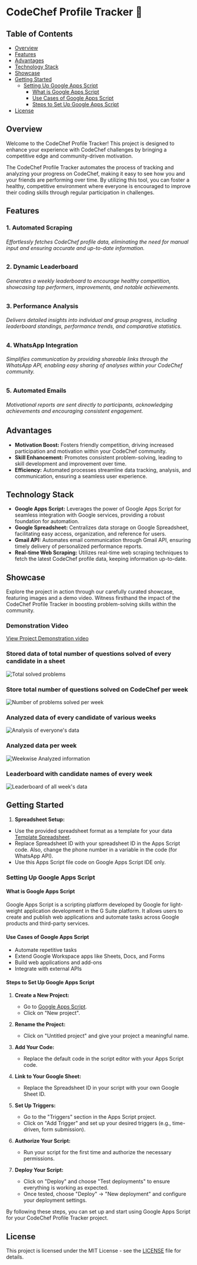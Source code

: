 # CodeChef Profile Tracker 🚀

## Table of Contents
- [Overview](#overview)
- [Features](#features)
- [Advantages](#advantages)
- [Technology Stack](#technology-stack)
- [Showcase](#showcase)
- [Getting Started](#getting-started)
  - [Setting Up Google Apps Script](#setting-up-google-apps-script)
    - [What is Google Apps Script](#what-is-google-apps-script)
    - [Use Cases of Google Apps Script](#use-cases-of-google-apps-script)
    - [Steps to Set Up Google Apps Script](#steps-to-set-up-google-apps-script)
- [License](#license)
## Overview <a name="overview"></a>
Welcome to the CodeChef Profile Tracker! This project is designed to enhance your experience with CodeChef challenges by bringing a competitive edge and community-driven motivation. 

The CodeChef Profile Tracker automates the process of tracking and analyzing your progress on CodeChef, making it easy to see how you and your friends are performing over time. By utilizing this tool, you can foster a healthy, competitive environment where everyone is encouraged to improve their coding skills through regular participation in challenges.


## Features <a name="features"></a>

### 1. Automated Scraping
###### Effortlessly fetches CodeChef profile data, eliminating the need for manual input and ensuring accurate and up-to-date information.

### 2. Dynamic Leaderboard
###### Generates a weekly leaderboard to encourage healthy competition, showcasing top performers, improvements, and notable achievements.

### 3. Performance Analysis
###### Delivers detailed insights into individual and group progress, including leaderboard standings, performance trends, and comparative statistics.

### 4. WhatsApp Integration
###### Simplifies communication by providing shareable links through the WhatsApp API, enabling easy sharing of analyses within your CodeChef community.

### 5. Automated Emails
###### Motivational reports are sent directly to participants, acknowledging achievements and encouraging consistent engagement.

## Advantages <a name="advantages"></a>

- **Motivation Boost:** Fosters friendly competition, driving increased participation and motivation within your CodeChef community.
- **Skill Enhancement:** Promotes consistent problem-solving, leading to skill development and improvement over time.
- **Efficiency:** Automated processes streamline data tracking, analysis, and communication, ensuring a seamless user experience.

## Technology Stack <a name="technology-stack"></a>

- **Google Apps Script:** Leverages the power of Google Apps Script for seamless integration with Google services, providing a robust foundation for automation.
- **Google Spreadsheet:** Centralizes data storage on Google Spreadsheet, facilitating easy access, organization, and reference for users.
- **Gmail API:** Automates email communication through Gmail API, ensuring timely delivery of personalized performance reports.
- **Real-time Web Scraping:** Utilizes real-time web scraping techniques to fetch the latest CodeChef profile data, keeping information up-to-date.

## Showcase <a name="showcase"></a>

Explore the project in action through our carefully curated showcase, featuring images and a demo video. Witness firsthand the impact of the CodeChef Profile Tracker in boosting problem-solving skills within the community.

### Demonstration Video
[View Project Demonstration video](codechef.mp4)

### Stored data of total number of questions solved of every candidate in a sheet
![Total solved problems](Codechef.png)

### Store total number of questions solved on CodeChef per week
![Number of problems solved per week](Codechef_week_wise.png)

### Analyzed data of every candidate of various weeks
![Analysis of everyone's data](Analysis.png)

### Analyzed data per week
![Weekwise Analyzed information](Analysis_week_wise.png)

### Leaderboard with candidate names of every week
![Leaderboard of all week's data](Leaderboard.png)

## Getting Started <a name="getting-started"></a>

1. **Spreadsheet Setup:**
- Use the provided spreadsheet format as a template for your data [Template Spreadsheet](https://docs.google.com/spreadsheets/d/1DrZb8kZnnuUaxhDk4-R5SFUAyrjcJh35PiF7let53Yg/edit?usp=sharing).
- Replace Spreadsheet ID with your spreadsheet ID in the Apps Script code. Also, change the phone number in a variable in the code (for WhatsApp API).
- Use this Apps Script file code on Google Apps Script IDE only.

### Setting Up Google Apps Script

#### What is Google Apps Script

Google Apps Script is a scripting platform developed by Google for light-weight application development in the G Suite platform. It allows users to create and publish web applications and automate tasks across Google products and third-party services.

#### Use Cases of Google Apps Script

- Automate repetitive tasks
- Extend Google Workspace apps like Sheets, Docs, and Forms
- Build web applications and add-ons
- Integrate with external APIs

#### Steps to Set Up Google Apps Script

1. **Create a New Project:**
   - Go to [Google Apps Script](https://script.google.com/).
   - Click on "New project".

2. **Rename the Project:**
   - Click on "Untitled project" and give your project a meaningful name.

3. **Add Your Code:**
   - Replace the default code in the script editor with your Apps Script code.

4. **Link to Your Google Sheet:**
   - Replace the Spreadsheet ID in your script with your own Google Sheet ID.

5. **Set Up Triggers:**
   - Go to the "Triggers" section in the Apps Script project.
   - Click on "Add Trigger" and set up your desired triggers (e.g., time-driven, form submission).

6. **Authorize Your Script:**
   - Run your script for the first time and authorize the necessary permissions.

7. **Deploy Your Script:**
   - Click on "Deploy" and choose "Test deployments" to ensure everything is working as expected.
   - Once tested, choose "Deploy" -> "New deployment" and configure your deployment settings.

By following these steps, you can set up and start using Google Apps Script for your CodeChef Profile Tracker project.


## License <a name="license"></a>

This project is licensed under the MIT License - see the [LICENSE](LICENSE) file for details.
